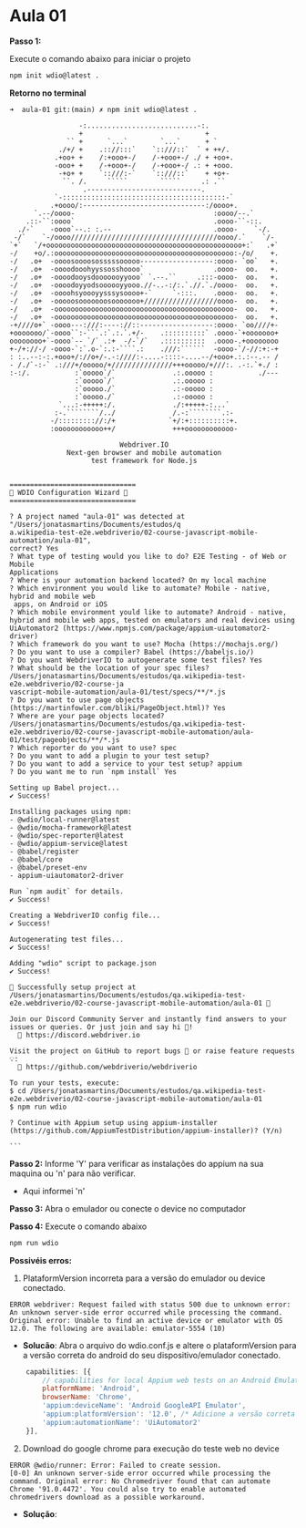 # Aula 01

**Passo 1:**

Execute o comando abaixo para iniciar o projeto

```sh {"id":"01J2FPBY8DRM7N529RFSQY4B0V"}
npm init wdio@latest .
```

**Retorno no terminal**

````````text {"id":"01J2FNQ0YAAQDFECY26K1QFHEN"}
➜  aula-01 git:(main) ✗ npm init wdio@latest .

                 -:...........................-:.
                 +                              +
              `` +      `...`        `...`      + `
            ./+/ +    .:://:::`    `::///::`  ` + ++/.
           .+oo+ +    /:+ooo+-/    /-+ooo+-/ ./ + +oo+.
           -ooo+ +    /-+ooo+-/    /-+ooo+-/ .: + +ooo.
            -+o+ +    `::///:-`    `::///::`    + +o+-
             ``. /.     `````        `````     .: .``
                  .----------------------------.
           `-::::::::::::::::::::::::::::::::::::::::-`
          .+oooo/:------------------------------:/oooo+.
      `.--/oooo-                                  :oooo/--.`
    .::-``:oooo`                                  .oooo-``-::.
  ./-`    -oooo`--.: :.--                         .oooo-    `-/.
 -/`    `-/oooo////////////////////////////////////oooo/.`    `/-
`+`   `/+oooooooooooooooooooooooooooooooooooooooooooooooo+:`   .+`
-/    +o/.:oooooooooooooooooooooooooooooooooooooooooooo:-/o/    +.
-/   .o+  -oooosoooososssssooooo------------------:oooo- `oo`   +.
-/   .o+  -oooodooohyyssosshoooo`                 .oooo-  oo.   +.
-/   .o+  -oooodooysdooooooyyooo` `.--.``     .:::-oooo-  oo.   +.
-/   .o+  -oooodoyyodsoooooyyooo.//-..-:/:.`.//.`./oooo-  oo.   +.
-/   .o+  -oooohsyoooyysssysoooo+-`     `-:::.    .oooo-  oo.   +.
-/   .o+  -ooooosooooooosooooooo+//////////////////oooo-  oo.   +.
-/   .o+  -oooooooooooooooooooooooooooooooooooooooooooo-  oo.   +.
-/   .o+  -oooooooooooooooooooooooooooooooooooooooooooo-  oo.   +.
-+////o+` -oooo---:///:----://::------------------:oooo- `oo////+-
+ooooooo/`-oooo``:-```.:`.:.`.+/-    .::::::::::` .oooo-`+ooooooo+
oooooooo+`-oooo`-- `/` .:+  -/-`/`   .::::::::::  .oooo-.+oooooooo
+-/+://-/ -oooo-`:`.o-`:.:-````.:    .///:``````  -oooo-`/-//:+:-+
: :..--:-:.+ooo+/://o+/-.-:////:-....-::::-....--/+ooo+.:.:--.-- /
- /./`-:-` .:///+/ooooo/+///////////////+++ooooo/+///:. .-:.`+./ :
:-:/.           :`ooooo`/`              .:.ooooo :           ./---
                :`ooooo`/`              .:.ooooo :
                :`ooooo./`              .:-ooooo :
                :`ooooo./`              .:-ooooo :
            `...:-+++++:/.              ./:+++++-:...`
           :-.````````/../              /.-:````````.:-
          -/::::::::://:/+             `+/:+::::::::::+.
          :oooooooooooo++/              +++oooooooooooo-
 
                           Webdriver.IO
              Next-gen browser and mobile automation
                    test framework for Node.js


===============================
🤖 WDIO Configuration Wizard 🧙
===============================

? A project named "aula-01" was detected at "/Users/jonatasmartins/Documents/estudos/q
a.wikipedia-test-e2e.webdriverio/02-course-javascript-mobile-automation/aula-01", 
correct? Yes
? What type of testing would you like to do? E2E Testing - of Web or Mobile 
Applications
? Where is your automation backend located? On my local machine
? Which environment you would like to automate? Mobile - native, hybrid and mobile web
 apps, on Android or iOS
? Which mobile environment yould like to automate? Android - native, hybrid and mobile web apps, tested on emulators and real devices using UiAutomator2 (https://www.npmjs.com/package/appium-uiautomator2-driver)
? Which framework do you want to use? Mocha (https://mochajs.org/)
? Do you want to use a compiler? Babel (https://babeljs.io/)
? Do you want WebdriverIO to autogenerate some test files? Yes
? What should be the location of your spec files? 
/Users/jonatasmartins/Documents/estudos/qa.wikipedia-test-e2e.webdriverio/02-course-ja
vascript-mobile-automation/aula-01/test/specs/**/*.js
? Do you want to use page objects (https://martinfowler.com/bliki/PageObject.html)? Yes
? Where are your page objects located? /Users/jonatasmartins/Documents/estudos/qa.wikipedia-test-e2e.webdriverio/02-course-javascript-mobile-automation/aula-01/test/pageobjects/**/*.js
? Which reporter do you want to use? spec
? Do you want to add a plugin to your test setup? 
? Do you want to add a service to your test setup? appium
? Do you want me to run `npm install` Yes

Setting up Babel project...
✔ Success!

Installing packages using npm:
- @wdio/local-runner@latest
- @wdio/mocha-framework@latest
- @wdio/spec-reporter@latest
- @wdio/appium-service@latest
- @babel/register
- @babel/core
- @babel/preset-env
- appium-uiautomator2-driver

Run `npm audit` for details.
✔ Success!

Creating a WebdriverIO config file...
✔ Success!

Autogenerating test files...
✔ Success!

Adding "wdio" script to package.json
✔ Success!

🤖 Successfully setup project at /Users/jonatasmartins/Documents/estudos/qa.wikipedia-test-e2e.webdriverio/02-course-javascript-mobile-automation/aula-01 🎉

Join our Discord Community Server and instantly find answers to your issues or queries. Or just join and say hi 👋!
  🔗 https://discord.webdriver.io

Visit the project on GitHub to report bugs 🐛 or raise feature requests 💡:
  🔗 https://github.com/webdriverio/webdriverio

To run your tests, execute:
$ cd /Users/jonatasmartins/Documents/estudos/qa.wikipedia-test-e2e.webdriverio/02-course-javascript-mobile-automation/aula-01
$ npm run wdio

? Continue with Appium setup using appium-installer 
(https://github.com/AppiumTestDistribution/appium-installer)? (Y/n) 

```
````````

**Passo 2:** Informe 'Y' para verificar as instalações do appium na sua maquina ou 'n' para não verificar.

- Aqui informei 'n'

**Passo 3:** Abra o emulador ou conecte o device no computador

**Passo 4:** Execute o comando abaixo

```sh {"id":"01J2FPBY8DRM7N529RFWS01GCZ"}
npm run wdio
```

**Possivéis erros:**

1. PlataformVersion incorreta para a versão do emulador ou device conectado.

```text {"id":"01J2PBEC1GK24XXMC5X8C00BP3"}
ERROR webdriver: Request failed with status 500 due to unknown error: An unknown server-side error occurred while processing the command. Original error: Unable to find an active device or emulator with OS 12.0. The following are available: emulator-5554 (10)
```

- **Solucão**: Abra o arquivo do wdio.conf.js e altere o plataformVersion para a versão correta do android do seu dispositivo/emulador conectado.

```javascript {"id":"01J2PBEC1GK24XXMC5XBFGESQK"}
    capabilities: [{
        // capabilities for local Appium web tests on an Android Emulator
        platformName: 'Android',
        browserName: 'Chrome',
        'appium:deviceName': 'Android GoogleAPI Emulator',
        'appium:platformVersion': '12.0', /* Adicione a versão correta aqui*/
        'appium:automationName': 'UiAutomator2'
    }],
```

2. Download do google chrome para execução do teste web no device

```text {"id":"01J2PBEC1GK24XXMC5XDPEJ0F1"}
ERROR @wdio/runner: Error: Failed to create session.
[0-0] An unknown server-side error occurred while processing the command. Original error: No Chromedriver found that can automate Chrome '91.0.4472'. You could also try to enable automated chromedrivers download as a possible workaround.
```

- **Solução**:


